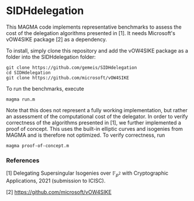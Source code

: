 # SIDHdelegation


This MAGMA code implements representative benchmarks to assess the cost of the delegation algorithms presented in [1]. It needs Microsoft's vOW4SIKE package [2] as a dependency. 

To install, simply clone this repository and add the vOW4SIKE package as a folder into the SIDHdelegation folder:
```
git clone https://github.com/gemeis/SIDHdelegation
cd SIDHdelegation
git clone https://github.com/microsoft/vOW4SIKE
```

To run the benchmarks, execute
``` 
magma run.m
```
Note that this does not represent a fully working implementation, but rather an assessment of the computational cost of the delegator. In order to verify correctness of the algorithms presented in [1], we further implemented a proof of concept. This uses the built-in elliptic curves and isogenies from MAGMA and is therefore not optimized. To verify correctness, run
```
magma proof-of-concept.m
```





### References
[1] Delegating Supersingular Isogenies over $\mathbb{F}_{p^2}$ with Cryptographic Applications, 2021 (submission to ICISC).

[2] https://github.com/microsoft/vOW4SIKE
